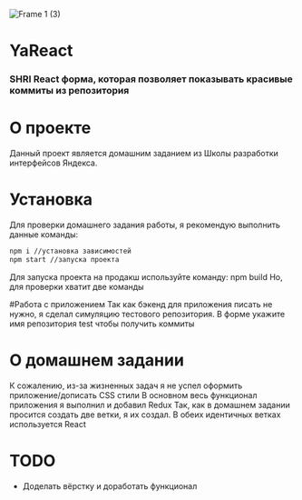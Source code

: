 ![Frame 1 (3)](https://user-images.githubusercontent.com/49750349/136716509-813cb0a8-855c-4b2c-8497-d04f00032df3.png)

# YaReact

<h3>
SHRI React форма, которая позволяет показывать красивые коммиты из репозитория
</h3>

# О проекте
Данный проект является домашним заданием из Школы разработки интерфейсов Яндекса.

# Установка
Для проверки домашнего задания работы, я рекомендую выполнить данные команды:
```bash
npm i //установка зависимостей
npm start //запуска проекта
```
Для запуска проекта на продакш используйте команду: npm build
Но, для проверки хватит две команды

#Работа с приложением
Так как бэкенд для приложения писать не нужно, я сделал симуляцию тестового репозитория. В форме укажите имя репозитория test чтобы получить коммиты

# О домашнем задании
К сожалению, из-за жизненных задач я не успел оформить приложение/дописать CSS стили
В основном весь функционал приложения я выполнил и добавил Redux
Так, как в домашнем задании просится создать две ветки, я их создал. В обеих идентичных ветках используется React

# TODO
- Доделать вёрстку и доработать функционал